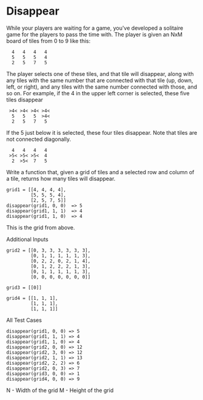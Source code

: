 # Disappear

While your players are waiting for a game, you've developed a solitaire game for the players to pass the time with.
The player is given an NxM board of tiles from 0 to 9 like this:

```
  4   4   4   4
  5   5   5   4
  2   5   7   5
```

The player selects one of these tiles, and that tile will disappear, along with any tiles with the same number that are connected with that tile (up, down, left, or right), and any tiles with the same number connected with those, and so on. For example, if the 4 in the upper left corner is selected, these five tiles disappear

```
 >4< >4< >4< >4<
  5   5   5  >4<
  2   5   7   5
```

If the 5 just below it is selected, these four tiles disappear. Note that tiles are not connected diagonally.

```
  4   4   4   4
 >5< >5< >5<  4
  2  >5<  7   5
```

Write a function that, given a grid of tiles and a selected row and column of a tile, returns how many tiles will disappear.

```
grid1 = [[4, 4, 4, 4],
         [5, 5, 5, 4],
         [2, 5, 7, 5]]
disappear(grid1, 0, 0)  => 5
disappear(grid1, 1, 1)  => 4
disappear(grid1, 1, 0)  => 4
```

This is the grid from above.

Additional Inputs

```
grid2 = [[0, 3, 3, 3, 3, 3, 3],
         [0, 1, 1, 1, 1, 1, 3],
         [0, 2, 2, 0, 2, 1, 4],
         [0, 1, 2, 2, 2, 1, 3],
         [0, 1, 1, 1, 1, 1, 3],
         [0, 0, 0, 0, 0, 0, 0]]

grid3 = [[0]]

grid4 = [[1, 1, 1],
         [1, 1, 1],
         [1, 1, 1]]
```

All Test Cases

```
disappear(grid1, 0, 0) => 5
disappear(grid1, 1, 1) => 4
disappear(grid1, 1, 0) => 4
disappear(grid2, 0, 0) => 12
disappear(grid2, 3, 0) => 12
disappear(grid2, 1, 1) => 13
disappear(grid2, 2, 2) => 6
disappear(grid2, 0, 3) => 7
disappear(grid3, 0, 0) => 1
disappear(grid4, 0, 0) => 9
```

N - Width of the grid
M - Height of the grid
